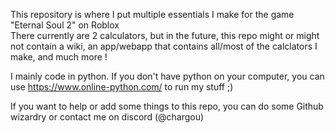 This repository is where I put multiple essentials I make for the game "Eternal Soul 2" on Roblox \
There currently are 2 calculators, but in the future, this repo might or might not contain a wiki, an app/webapp that contains all/most of the calclators I make, and much more !

I mainly code in python. If you don't have python on your computer, you can use https://www.online-python.com/ to run my stuff ;)

If you want to help or add some things to this repo, you can do some Github wizardry or contact me on discord (@chargou)
